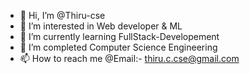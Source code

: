 - 👋 Hi, I’m @Thiru-cse
- 👀 I’m interested in Web developer & ML
- 🌱 I’m currently learning FullStack-Developement
- 💞️ I’m completed Computer Science Engineering
- 📫 How to reach me @Email:- thiru.c.cse@gmail.com

<!---
Thiru-cse/Thiru-cse is a ✨ special ✨ repository because its `README.md` (this file) appears on your GitHub profile.
You can click the Preview link to take a look at your changes.
--->
